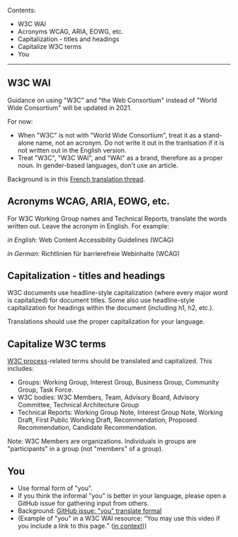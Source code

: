Contents:
* W3C WAI
* Acronyms WCAG, ARIA, EOWG, etc.
* Capitalization - titles and headings
* Capitalize W3C terms
* You
<hr>

## W3C WAI

Guidance on using "W3C" and "the Web Consortium" instead of "World Wide Consortium" will be updated in 2021.

For now:
* When "W3C" is not with "World Wide Consortium", treat it as a stand-alone name, not an acronym. Do not write it out in the tranlsation if it is not written out in the English version.
* Treat "W3C", "W3C WAI", and "WAI" as a brand, therefore as a proper noun. In gender-based languages, don't use an article.

Background is in this [French translation thread](https://github.com/w3c/translation-glossaries/issues/24#issuecomment-826778988).

## Acronyms WCAG, ARIA, EOWG, etc.

For W3C Working Group names and Technical Reports, translate the words written out. Leave the acronym in English. For example:

 _in English:_ Web Content Accessibility Guidelines (WCAG)

_in German:_ Richtlinien für barrierefreie Webinhalte (WCAG)

## Capitalization - titles and headings

W3C documents use headline-style capitalization (where every major word is capitalized) for document titles. Some also use headline-style capitalization for headings within the document (including h1, h2, etc.).

Translations should use the proper capitalization for your language.

## Capitalize W3C terms

[W3C process](https://www.w3.org/Consortium/Process/)-related terms should be translated and capitalized.
This includes:
* Groups: Working Group, Interest Group, Business Group, Community Group, Task Force.
* W3C bodies: W3C Members, Team, Advisory Board, Advisory Committee, Technical Architecture Group
* Technical Reports: Working Group Note, Interest Group Note, Working Draft, First Public Working Draft, Recommendation, Proposed Recommendation, Candidate Recommendation.

Note: W3C Members are organizations. Individuals in groups are "participants" in a group (not "members" of a group).

## You
* Use formal form of "you".
* If you think the informal "you" is better in your language, please open a GitHub issue for gathering input from others.
* Background: [GitHub issue: "you" translate formal](https://github.com/w3c/wai-website/issues/123)
* (Example of "you" in a W3C WAI resource: <q>You may use this video if you include a link to this page.</q> ([in context](https://www.w3.org/WAI/videos/standards-and-benefits/#permission)))
